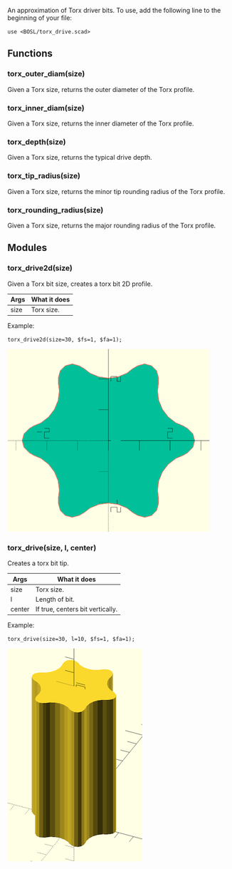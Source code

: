 An approximation of Torx driver bits.
To use, add the following line to the beginning of your file:

    use <BOSL/torx_drive.scad>



## Functions

### torx\_outer\_diam(size)
Given a Torx size, returns the outer diameter of the Torx profile.


### torx\_inner\_diam(size)
Given a Torx size, returns the inner diameter of the Torx profile.


### torx\_depth(size)
Given a Torx size, returns the typical drive depth.


### torx\_tip\_radius(size)
Given a Torx size, returns the minor tip rounding radius of the Torx profile.


### torx\_rounding\_radius(size)
Given a Torx size, returns the major rounding radius of the Torx profile.

## Modules

### torx\_drive2d(size)
Given a Torx bit size, creates a torx bit 2D profile.

| Args | What it does |
| ---- | ------------ |
| size | Torx size.   |

Example:

    torx_drive2d(size=30, $fs=1, $fa=1);

![torx\_drive2d()](images/torx_drive/torx_drive2d.png)


### torx\_drive(size, l, center)

Creates a torx bit tip.

Args   | What it does
------ | ----------------------
size   | Torx size.
l      | Length of bit.
center | If true, centers bit vertically.

Example:

    torx_drive(size=30, l=10, $fs=1, $fa=1);

![torx\_drive()](images/torx_drive/torx_drive.png)



